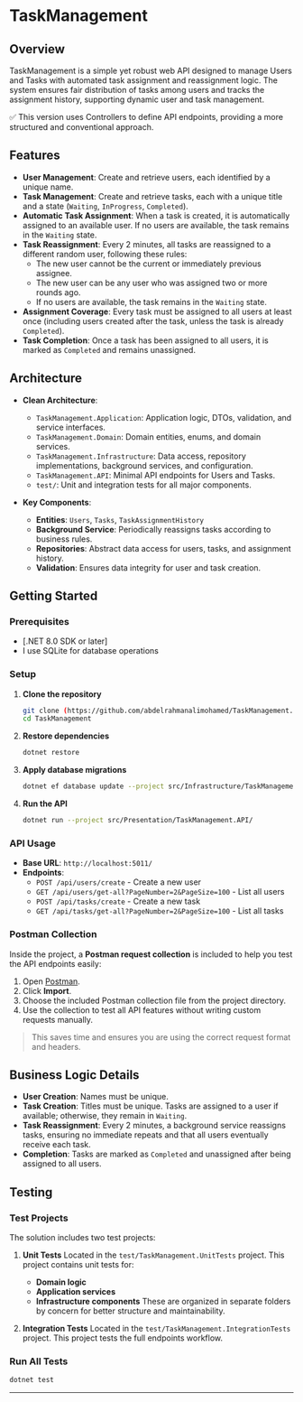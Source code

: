 # TaskManagement

## Overview

TaskManagement is a simple yet robust web API designed to manage Users and Tasks with automated task assignment and reassignment logic. The system ensures fair distribution of tasks among users and tracks the assignment history, supporting dynamic user and task management.

✅ This version uses Controllers to define API endpoints, providing a more structured and conventional approach.
## Features

* **User Management**: Create and retrieve users, each identified by a unique name.
* **Task Management**: Create and retrieve tasks, each with a unique title and a state (`Waiting`, `InProgress`, `Completed`).
* **Automatic Task Assignment**: When a task is created, it is automatically assigned to an available user. If no users are available, the task remains in the `Waiting` state.
* **Task Reassignment**: Every 2 minutes, all tasks are reassigned to a different random user, following these rules:
  * The new user cannot be the current or immediately previous assignee.
  * The new user can be any user who was assigned two or more rounds ago.
  * If no users are available, the task remains in the `Waiting` state.
* **Assignment Coverage**: Every task must be assigned to all users at least once (including users created after the task, unless the task is already `Completed`).
* **Task Completion**: Once a task has been assigned to all users, it is marked as `Completed` and remains unassigned.

## Architecture

* **Clean Architecture**:

  * `TaskManagement.Application`: Application logic, DTOs, validation, and service interfaces.
  * `TaskManagement.Domain`: Domain entities, enums, and domain services.
  * `TaskManagement.Infrastructure`: Data access, repository implementations, background services, and configuration.
  * `TaskManagement.API`: Minimal API endpoints for Users and Tasks.
  * `test/`: Unit and integration tests for all major components.

* **Key Components**:

  * **Entities**: `Users`, `Tasks`, `TaskAssignmentHistory`
  * **Background Service**: Periodically reassigns tasks according to business rules.
  * **Repositories**: Abstract data access for users, tasks, and assignment history.
  * **Validation**: Ensures data integrity for user and task creation.

## Getting Started

### Prerequisites

* \[.NET 8.0 SDK or later]
* I use SQLite for database operations

### Setup

1. **Clone the repository**

   ```bash
   git clone (https://github.com/abdelrahmanalimohamed/TaskManagement.git)
   cd TaskManagement
   ```
2. **Restore dependencies**

   ```bash
   dotnet restore
   ```
3. **Apply database migrations**

   ```bash
   dotnet ef database update --project src/Infrastructure/TaskManagement.Infrastructure/ --startup-project src/Presentation/TaskManagement.API/
   ```
4. **Run the API**

   ```bash
   dotnet run --project src/Presentation/TaskManagement.API/
   ```

### API Usage
- **Base URL**: `http://localhost:5011/`
- **Endpoints**:
  - `POST /api/users/create` - Create a new user
  - `GET /api/users/get-all?PageNumber=2&PageSize=100` - List all users
  - `POST /api/tasks/create` - Create a new task
  - `GET /api/tasks/get-all?PageNumber=2&PageSize=100` - List all tasks

### Postman Collection

Inside the project, a **Postman request collection** is included to help you test the API endpoints easily:

1. Open [Postman](https://www.postman.com/).
2. Click **Import**.
3. Choose the included Postman collection file from the project directory.
4. Use the collection to test all API features without writing custom requests manually.

> This saves time and ensures you are using the correct request format and headers.

## Business Logic Details

* **User Creation**: Names must be unique.
* **Task Creation**: Titles must be unique. Tasks are assigned to a user if available; otherwise, they remain in `Waiting`.
* **Task Reassignment**: Every 2 minutes, a background service reassigns tasks, ensuring no immediate repeats and that all users eventually receive each task.
* **Completion**: Tasks are marked as `Completed` and unassigned after being assigned to all users.

## Testing

### Test Projects

The solution includes two test projects:

1. **Unit Tests**
   Located in the `test/TaskManagement.UnitTests` project.
   This project contains unit tests for:

   * **Domain logic**
   * **Application services**
   * **Infrastructure components**
     These are organized in separate folders by concern for better structure and maintainability.

2. **Integration Tests**
   Located in the `test/TaskManagement.IntegrationTests` project.
   This project tests the full endpoints workflow.

### Run All Tests

```bash
dotnet test
```
---
